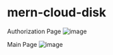 ﻿# mern-cloud-disk
 
 Authorization Page
 ![image](https://user-images.githubusercontent.com/20660693/233566840-ad5cadf3-f35c-45ea-a32a-fb9b2be6818a.png)

Main Page
![image](https://user-images.githubusercontent.com/20660693/233566521-b65f97fa-90a1-4b8a-b7b1-26b54628b555.png)
